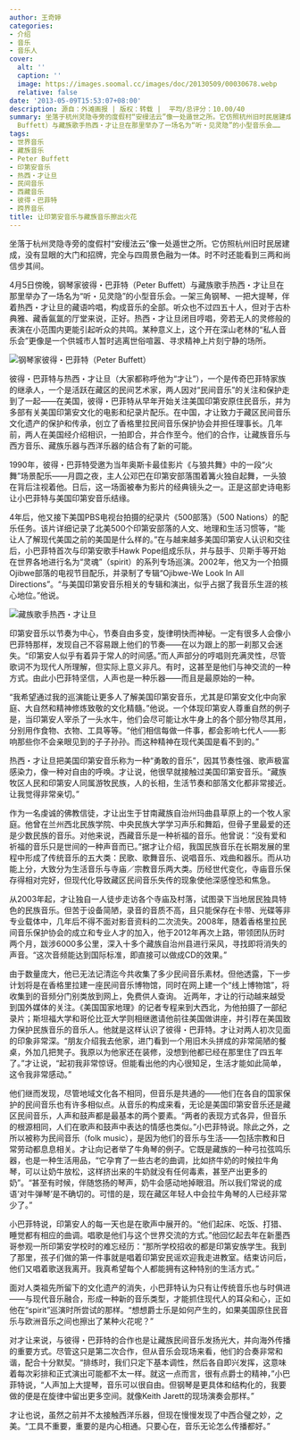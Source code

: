 ```yaml
---
author: 王奇婷
categories:
- 介绍
- 音乐
- 音乐人
cover:
  alt: ''
  caption: ''
  image: https://images.soomal.cc/images/doc/20130509/00030678.webp
  relative: false
date: '2013-05-09T15:53:07+08:00'
description: 源自：外滩画报 | 版权：转载 |  平均/总评分：10.00/40
summary: 坐落于杭州灵隐寺旁的度假村“安缦法云”像一处遁世之所。它仿照杭州旧时民居建成，没有显眼的大门和招牌，完全与四周景色融为一体。时不时还能看到三两和尚信步其间。月5日傍晚，钢琴家彼得・巴菲特（Peter
  Buffett）与藏族歌手热西・才让旦在那里举办了一场名为“听・见灵隐”的小型音乐会……
tags:
- 世界音乐
- 藏族音乐
- Peter Buffett
- 印第安音乐
- 热西・才让旦
- 民间音乐
- 西藏音乐
- 彼得・巴菲特
- 跨界音乐
title: 让印第安音乐与藏族音乐擦出火花
---
```


坐落于杭州灵隐寺旁的度假村“安缦法云”像一处遁世之所。它仿照杭州旧时民居建成，没有显眼的大门和招牌，完全与四周景色融为一体。时不时还能看到三两和尚信步其间。

4月5日傍晚，钢琴家彼得・巴菲特（Peter Buffett）与藏族歌手热西・才让旦在那里举办了一场名为“听・见灵隐”的小型音乐会。一架三角钢琴、一把大提琴，伴着热西・才让旦的藏语吟唱，构成音乐的全部。听众也不过四五十人，但对于古朴典雅、藏香氤氲的厅堂来说，正好。热西・才让旦闭目哼唱，旁若无人的灵修般的表演在小范围内更能引起听众的共鸣。某种意义上，这个开在深山老林的“私人音乐会”更像是一个供城市人暂时逃离世俗喧嚣、寻求精神上片刻宁静的场所。

![钢琴家彼得・巴菲特（Peter Buffett）](https://images.soomal.cc/images/doc/20130509/00030676_01.webp)





彼得・巴菲特与热西・才让旦（大家都称呼他为“才让”），一个是传奇巴菲特家族的继承人，一个是活跃在藏区的民间艺术家，两人因对“民间音乐”的关注和保护走到了一起――在美国，彼得・巴菲特从早年开始关注美国印第安原住民音乐，并为多部有关美国印第安文化的电影和纪录片配乐。在中国，才让致力于藏区民间音乐文化遗产的保护和传承，创立了香格里拉民间音乐保护协会并担任理事长。几年前，两人在美国经介绍相识，一拍即合，并合作至今。他们的合作，让藏族音乐与西方音乐、藏族乐器与西洋乐器的结合有了新的可能。

1990年，彼得・巴菲特受邀为当年奥斯卡最佳影片《与狼共舞》中的一段“火舞”场景配乐――月圆之夜，主人公邓巴在印第安部落围着篝火独自起舞，一头狼在背后注视着他。日后，这一场面被奉为影片的经典镜头之一。正是这部史诗电影让小巴菲特与美国印第安音乐结缘。

4年后，他又接下美国PBS电视台拍摄的纪录片《500部落》（500 Nations）的配乐任务。该片详细记录了北美500个印第安部落的人文、地理和生活习惯等，“能让人了解现代美国之前的美国是什么样的。”在与越来越多美国印第安人认识和交往后，小巴菲特首次与印第安歌手Hawk Pope组成乐队，并与鼓手、贝斯手等开始在世界各地进行名为“灵魂”（spirit）的系列专场巡演。2002年，他又为一个拍摄Ojibwe部落的电视节目配乐，并录制了专辑“Ojibwe-We Look In All Directions”。“与美国印第安音乐相关的专辑和演出，似乎占据了我音乐生涯的核心地位。”他说。

![藏族歌手热西・才让旦](https://images.soomal.cc/images/doc/20130509/00030677_01.webp)





印第安音乐以节奏为中心，节奏自由多变，旋律明快而神秘。一定有很多人会像小巴菲特那样，发现自己不容易跟上他们的节奏――在以为跟上的那一刹那又会迷失。“印第安人似乎有着异于常人的时间感。”而人声部分的哼唱则充满灵性，尽管歌词不为现代人所理解，但实际上意义非凡。有时，这甚至是他们与神交流的一种方式。由此小巴菲特坚信，人声也是一种乐器――而且是最原始的一种。

“我希望通过我的巡演能让更多人了解美国印第安音乐，尤其是印第安文化中向家庭、大自然和精神修炼致敬的文化精髓。”他说。一个体现印第安人尊重自然的例子是，当印第安人宰杀了一头水牛，他们会尽可能让水牛身上的各个部分物尽其用，分别用作食物、衣物、工具等等。“他们相信每做一件事，都会影响七代人――影响那些你不会亲眼见到的子子孙孙。而这种精神在现代美国是看不到的。”

热西・才让旦把美国印第安音乐称为一种“勇敢的音乐”，因其节奏性强、歌声极富感染力，像一种对自由的呼唤。才让说，他很早就接触过美国印第安音乐。“藏族牧区人民和印第安人同属游牧民族，人的长相，生活节奏和部落文化都非常接近。让我觉得非常亲切。”

作为一名虔诚的佛教信徒，才让出生于甘南藏族自治州玛曲县草原上的一个牧人家庭。他曾在兰州西北民族学院、中央民族大学学习声乐和舞蹈，但骨子里最爱的还是少数民族的音乐。对他来说，西藏音乐是一种祈福的音乐。他曾说：“没有爱和祈福的音乐只是世间的一种声音而已。”据才让介绍，我国民族音乐在长期发展的里程中形成了传统音乐的五大类：民歌、歌舞音乐、说唱音乐、戏曲和器乐。而从功能上分，大致分为生活音乐与寺庙／宗教音乐两大类。历经世代变化，寺庙音乐保存得相对完好，但现代化导致藏区民间音乐失传的现象使他深感惶恐和焦急。

从2003年起，才让独自一人徒步走访各个寺庙及村落，试图录下当地居民独具特色的民族音乐。但苦于设备简陋，录音的音质不高，且只能保存在卡带、光碟等非专业载体中，几年后不得不面对影音资料的二次流失。2008年，随着香格里拉民间音乐保护协会的成立和专业人才的加入，他于2012年再次上路，带领团队历时两个月，跋涉6000多公里，深入十多个藏族自治州县进行采风，寻找即将消失的声音。“这次音频能达到国际标准，即直接可以做成CD的效果。”

由于数量庞大，他已无法记清迄今共收集了多少民间音乐素材。但他透露，下一步计划将是在香格里拉建一座民间音乐博物馆，同时在网上建一个“线上博物馆”，将收集到的音频分门别类放到网上，免费供人查询。
近两年，才让的行动越来越受到国外媒体的关注。《美国国家地理》的记者专程来到大西北，为他拍摄了一部纪录片；斯坦福大学和哥伦比亚大学则相继邀请他前往美国做讲座，并引荐在美国致力保护民族音乐的音乐人。他就是这样认识了彼得・巴菲特。才让对两人初次见面的印象非常深。“朋友介绍我去他家，进门看到一个用旧木头拼成的非常简陋的餐桌，外加几把凳子。我原以为他家还在装修，没想到他都已经在那里住了四五年了。”才让说，“起初我非常惊讶。但能看出他的内心很知足，生活才能如此简单，这令我非常感动。”

他们继而发现，尽管地域文化各不相同，但音乐是共通的――他们在各自的国家保护的民间音乐也有许多相似点。从音乐的构成来看，无论是美国印第安音乐还是藏区民间音乐，人声和鼓声都是最基本的两个要素。“两者的表现方式各异，但音乐的根源相同，人们在歌声和鼓声中表达的情感也类似。”小巴菲特说。除此之外，之所以被称为民间音乐（folk music），是因为他们的音乐与生活――包括宗教和日常劳动都息息相关。才让向记者举了牛角琴的例子。它既是藏族的一种弓拉弦鸣乐器，也是一种生活用品，“它孕育了一些古老的曲调，比如挤牛奶的时候拉牛角琴，可以让奶牛放松，这样挤出来的牛奶就没有任何毒素，甚至产出更多的奶”。“甚至有时候，伴随悠扬的琴声，奶牛会感动地掉眼泪。所以我们常说的成语‘对牛弹琴’是不确切的。可惜的是，现在藏区年轻人中会拉牛角琴的人已经非常少了。”

小巴菲特说，印第安人的每一天也是在歌声中展开的。“他们起床、吃饭、打猎、睡觉都有相应的曲调。唱歌是他们与这个世界交流的方式。”他回忆起去年在新墨西哥参观一所印第安学校时的难忘经历：“那所学校招收的都是印第安族学生。我到了那里，孩子们做的第一件事就是唱着印第安民谣欢迎我走进教室。结束访问后，他们又唱着歌送我离开。我真希望每个人都能拥有这种特别的生活方式。”

面对人类祖先所留下的文化遗产的消失，小巴菲特认为只有让传统音乐也与时俱进――与现代音乐融合，形成一种新的音乐类型，才能抓住现代人的耳朵和心，正如他在“spirit”巡演时所尝试的那样。“想想爵士乐是如何产生的，如果美国原住民音乐与欧洲音乐之间也擦出了某种火花呢？”

对才让来说，与彼得・巴菲特的合作也是让藏族民间音乐发扬光大，并向海外传播的重要方式。尽管这只是第二次合作，但从音乐会现场来看，他们的合奏非常和谐，配合十分默契。“排练时，我们只定下基本调性，然后各自即兴发挥，这意味着每次彩排和正式演出可能都不太一样。就这一点而言，很有点爵士的精神，”小巴菲特说，“人声加上大提琴，音乐可以很自由。但钢琴是更具体和结构化的，我要做的便是在旋律中留出更多空间。就像Keith Jarett的现场演奏会那样。”

才让也说，虽然之前并不太接触西洋乐器，但现在慢慢发现了中西合璧之妙，之美。“工具不重要，重要的是内心相通。只要心在，音乐无论怎么传播都好。”